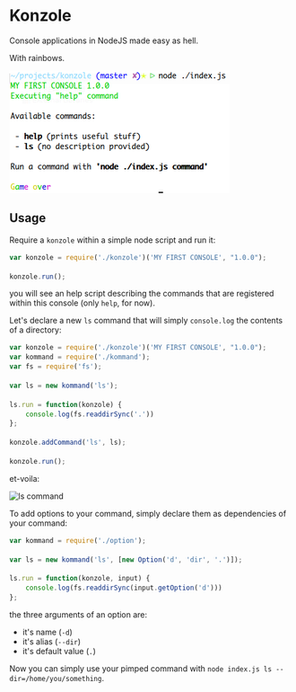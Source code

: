 # Konzole

Console applications in NodeJS made easy as hell.

With rainbows.

![Konzole](https://raw.githubusercontent.com/odino/konzole/master/bin/console.png?token=328420__eyJzY29wZSI6IlJhd0Jsb2I6b2Rpbm8va29uem9sZS9tYXN0ZXIvYmluL2NvbnNvbGUucG5nIiwiZXhwaXJlcyI6MTQwMTY0NzQ1MX0%3D--e83af2a7b2deeed6b9c9bbf5eb9bdc3482d050e0)

## Usage

Require a `konzole` within a simple node script and run it:

``` javascript
var konzole = require('./konzole')('MY FIRST CONSOLE', "1.0.0");

konzole.run();
```

you will see an help script describing the commands that are registered
within this console (only `help`, for now).

Let's declare a new `ls` command that will simply `console.log` the
contents of a directory:

``` javascript
var konzole = require('./konzole')('MY FIRST CONSOLE', "1.0.0");
var kommand = require('./kommand');
var fs = require('fs');

var ls = new kommand('ls');

ls.run = function(konzole) {
    console.log(fs.readdirSync('.'))
};

konzole.addCommand('ls', ls);

konzole.run();
```

et-voila:

![ls command]()

To add options to your command, simply declare them as dependencies
of your command:

``` javascript
var kommand = require('./option');

var ls = new kommand('ls', [new Option('d', 'dir', '.')]);

ls.run = function(konzole, input) {
    console.log(fs.readdirSync(input.getOption('d')))
};
```

the three arguments of an option are:

* it's name (`-d`)
* it's alias (`--dir`)
* it's default value (`.`)

Now you can simply use your pimped command with `node index.js ls --dir=/home/you/something`.

